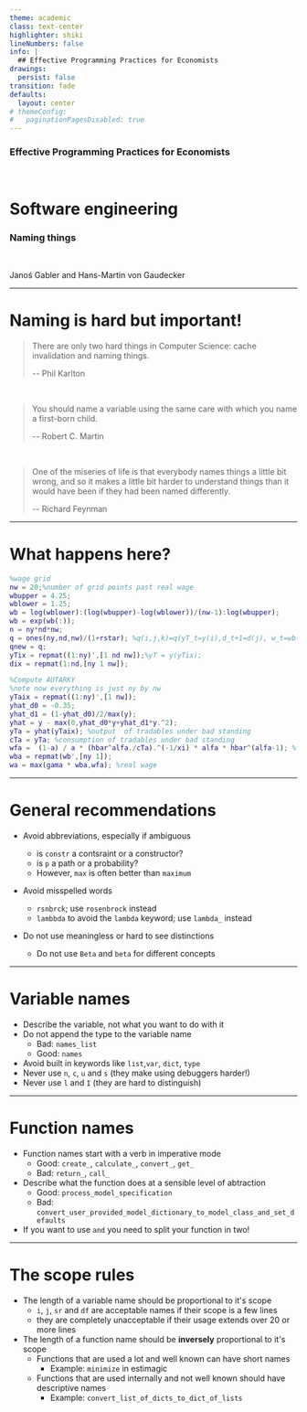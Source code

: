 ```yaml
---
theme: academic
class: text-center
highlighter: shiki
lineNumbers: false
info: |
  ## Effective Programming Practices for Economists
drawings:
  persist: false
transition: fade
defaults:
  layout: center
# themeConfig:
#   paginationPagesDisabled: true
---
```


### Effective Programming Practices for Economists

<br/>

# Software engineering

### Naming things

<br/>


Janoś Gabler and Hans-Martin von Gaudecker

---

# Naming is hard but important!


> There are only two hard things in Computer Science: cache invalidation and naming things.
>
> -- Phil Karlton

<br/>

> You should name a variable using the same care with which you name a first-born child.
>
> -- Robert C. Martin

<br/>

> One of the miseries of life is that everybody names things a little bit wrong, and
> so it makes a little bit harder to understand things than it would have been if they
> had been named differently.
>
> -- Richard Feynman

---

# What happens here?

```matlab
%wage grid
nw = 20;%number of grid points past real wage
wbupper = 4.25;
wblower = 1.25;
wb = log(wblower):(log(wbupper)-log(wblower))/(nw-1):log(wbupper);
wb = exp(wb(:));
n = ny*nd*nw;
q = ones(ny,nd,nw)/(1+rstar); %q(i,j,k)=q(yT_t=y(i),d_t+1=d(j), w_t=wb(k))
qnew = q;
yTix = repmat((1:ny)',[1 nd nw]);%yT = y(yTix);
dix = repmat(1:nd,[ny 1 nw]);

%Compute AUTARKY
%note now everything is just ny by nw
yTaix = repmat((1:ny)',[1 nw]);
yhat_d0 = -0.35;
yhat_d1 = (1-yhat_d0)/2/max(y);
yhat = y - max(0,yhat_d0*y+yhat_d1*y.^2);
yTa = yhat(yTaix); %output  of tradables under bad standing
cTa = yTa; %consumption of tradables under bad standing
wfa =  (1-a) / a * (hbar^alfa./cTa).^(-1/xi) * alfa * hbar^(alfa-1); %full-employment real wage under autarky
wba = repmat(wb',[ny 1]);
wa = max(gama * wba,wfa); %real wage
```

---

# General recommendations

- Avoid abbreviations, especially if ambiguous
  - is `constr` a contsraint or a constructor?
  - is `p` a path or a probability?
  - However, `max` is often better than `maximum`

- Avoid misspelled words
  - `rsnbrck`; use `rosenbrock` instead
  - `lambbda` to avoid the `lambda` keyword; use `lambda_` instead

- Do not use meaningless or hard to see distinctions
  - Do not use `Beta` and `beta` for different concepts


---

# Variable names


- Describe the variable, not what you want to do with it
- Do not append the type to the variable name
  - Bad: `names_list`
  - Good: `names`
- Avoid built in keywords like `list`,`var`, `dict`, `type`
- Never use `n`, `c`, `u` and `s` (they make using debuggers harder!)
- Never use `l` and `I` (they are hard to distinguish)



---

# Function names

- Function names start with a verb in imperative mode
  - Good: `create_`, `calculate_`, `convert_`, `get_`
  - Bad: `return_`, `call_`
- Describe what the function does at a sensible level of abtraction
  - Good: `process_model_specification`
  - Bad: `convert_user_provided_model_dictionary_to_model_class_and_set_defaults`
- If you want to use `and` you need to split your function in two!

---

# The scope rules


- The length of a variable name should be proportional to it's scope
  - `i`, `j`, `sr` and `df` are acceptable names if their scope is a few lines
  - they are completely unacceptable if their usage extends over 20 or more lines
- The length of a function name should be **inversely** proportional to it's scope
  - Functions that are used a lot and well known can have short names
    - Example: `minimize` in estimagic
  - Functions that are used internally and not well known should have descriptive names
    - Example: `convert_list_of_dicts_to_dict_of_lists`
